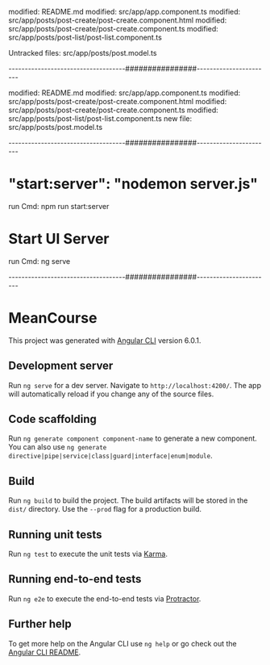 modified:   README.md
modified:   src/app/app.component.ts
modified:   src/app/posts/post-create/post-create.component.html
modified:   src/app/posts/post-create/post-create.component.ts
modified:   src/app/posts/post-list/post-list.component.ts

Untracked files:
src/app/posts/post.model.ts

------------------------------------################-----------------------

modified:   README.md
modified:   src/app/app.component.ts
modified:   src/app/posts/post-create/post-create.component.html
modified:   src/app/posts/post-create/post-create.component.ts
modified:   src/app/posts/post-list/post-list.component.ts
new file:   src/app/posts/post.model.ts
		
------------------------------------################-----------------------

# "start:server": "nodemon server.js"
run Cmd: npm run start:server

# Start UI Server
run Cmd: ng serve

------------------------------------################-----------------------

# MeanCourse

This project was generated with [Angular CLI](https://github.com/angular/angular-cli) version 6.0.1.

## Development server

Run `ng serve` for a dev server. Navigate to `http://localhost:4200/`. The app will automatically reload if you change any of the source files.

## Code scaffolding

Run `ng generate component component-name` to generate a new component. You can also use `ng generate directive|pipe|service|class|guard|interface|enum|module`.

## Build

Run `ng build` to build the project. The build artifacts will be stored in the `dist/` directory. Use the `--prod` flag for a production build.

## Running unit tests

Run `ng test` to execute the unit tests via [Karma](https://karma-runner.github.io).

## Running end-to-end tests

Run `ng e2e` to execute the end-to-end tests via [Protractor](http://www.protractortest.org/).

## Further help

To get more help on the Angular CLI use `ng help` or go check out the [Angular CLI README](https://github.com/angular/angular-cli/blob/master/README.md).

